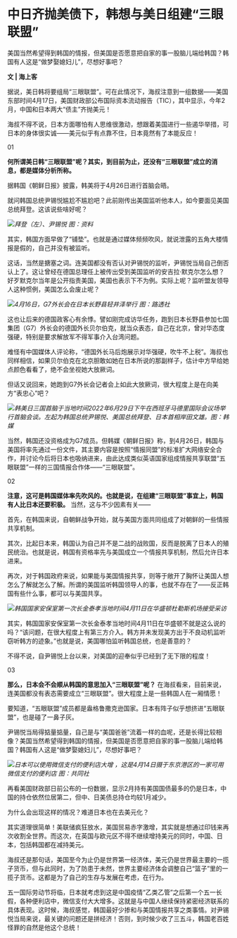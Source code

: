 # 中日齐抛美债下，韩想与美日组建“三眼联盟”

美国当然希望得到韩国的情报，但美国是否愿意把自家的事一股脑儿端给韩国？韩国有人这是“做梦娶媳妇儿”，尽想好事吧？

**文 | 海上客**

据说，美日韩将要组局“三眼联盟”。可在此情况下，海叔注意到一组数据——美国东部时间4月17日，美国财政部公布国际资本流动报告（TIC），其中显示，今年2月，中国和日本两大“债主”齐抛美元！

海叔不得不说，日本方面哪怕有人思维很激动，想跟着美国进行一些遏华举措，可日本的身体很实诚——美元似乎有点靠不住，日本竟然有了本能反应！

01

**何所谓美日韩“三眼联盟”呢？其实，到目前为止，还没有“三眼联盟”成立的消息，都是媒体分析所称。**

据韩国《朝鲜日报》披露，韩美将于4月26日进行首脑会晤。

就问韩国总统尹锡悦尴尬不尴尬吧？此前刚传出美国监听他本人，如今要面见美国总统拜登。这该说些啥好呢？

![](https://inews.gtimg.com/newsapp_match/0/15779369125/0)_拜登（左）、尹锡悦 图：资料_

其实，韩国方面早做了“铺垫”。也就是通过媒体频频吹风，就说泄露的五角大楼情报是假的，自己并没有被监听。

这话，当然是搪塞之词。连美国都没有否认对尹锡悦的监听，尹锡悦当局自己倒否认上了。这让曾经在德国总理任上被传出受到美国监听的安吉拉·默克尔怎么想？好歹默克尔当年是公开指责美国，美国也表示下不为例。实际上呢？监听盟友领导人这种惯例，美国怎么会废止呢？

![](https://inews.gtimg.com/newsapp_bt/0/15779369220/1000)_4月16日，G7外长会在日本长野县轻井泽举行
图：路透社_

这也让后来的德国政客心有余悸。譬如刚完成访华任务，跑到日本长野县参加七国集团（G7）外长会的德国外长贝尔伯克，就当众表态，自己在北京，曾对华态度强硬，特别是要求解放军不得军事介入台湾问题。

难怪有中国媒体人评论称，“德国外长马后炮展示对华强硬，吹牛不上税”。海叔也同样相信，如果贝尔伯克在北京胆敢如她在日本所说的那副样子，估计中方早给她点颜色看看了，绝不会坐视她大放厥词。

但话又说回来，她跑到G7外长会记者会上如此大放厥词，很大程度上是在向美方“表忠心”吧？

![](https://inews.gtimg.com/newsapp_bt/0/15779369221/1000)_韩美日三国首脑于当地时间2022年6月29日下午在西班牙马德里国际会议场举行首脑会谈。左起为韩国总统尹锡悦、美国总统拜登、日本首相岸田文雄。图：韩媒_

当然，韩国还没资格成为G7成员。但韩媒《朝鲜日报》称，到4月26日，韩国与美国将率先通过一份文件，其主要内容是按照“情报同盟”的标准扩大网络安全合作，并讨论今后将日本也吸纳进来，由此达成类似英语国家组成情报共享联盟“五眼联盟”一样的三国情报合作体——“三眼联盟”。

02

**注意，这可是韩国媒体率先吹风的。也就是说，在组建“三眼联盟”事宜上，韩国有人比日本还要积极。** 当然，这与不少因素有关——

首先，在韩国来说，自朝鲜战争开始，就与美国方面共同组成了对朝鲜的一些情报共享机制。

其次，比起日本来，韩国认为自己并不是二战的战败国，反而是脱离了日本人的殖民统治。也就是说，韩国有资格率先与美国成立一个情报共享机制，然后允许日本进来。

再次，对于韩国政府来说，如果能与美国情报共享，则等于敞开了胸怀让美国人想怎么了解就怎么了解。所谓的美国监听韩国领导人的事，也就不存在了——反正韩国有些什么事，都可以与美国共享。

![](https://inews.gtimg.com/newsapp_bt/0/15779369228/1000)_韩国国家安保室第一次长金泰孝当地时间4月11日在华盛顿杜勒斯机场接受采访_

其实，韩国国家安保室第一次长金泰孝当地时间4月11日在华盛顿不就是这么说的吗？“该问题，在很大程度上有第三方介入。韩方并未发现美方出于不良动机监听窃听韩方的迹象。”也就是说，美国哪怕监听韩国总统，也是善意的？

不得不说，自尹锡悦上台以来，对美国的迎奉似乎已经到了无下限的程度！

03

**那么，日本会不会顺从韩国的意思加入“三眼联盟”呢？** 在海叔看来，目前来说，连美国都没有表态需要成立“三眼联盟”。很大程度上是一些韩国人在一厢情愿！

要知道，“五眼联盟”成员都是盎格鲁撒克逊国家。日本有阵子似乎想挤进“五眼联盟”，也是碰了一鼻子灰。

尹锡悦当局得掂量掂量，自己是与“美国爸爸”流着一样的血呢，还是长得比较相像？美国当然希望得到韩国的情报，但美国是否愿意把自家的事一股脑儿端给韩国？韩国有人这是“做梦娶媳妇儿”，尽想好事吧？

![](https://inews.gtimg.com/newsapp_bt/0/15779369287/1000)_日本可以使用微信支付的便利店大增
，这是4月14日摄于东京港区的一家可用微信支付的便利店 图：共同社_

再看美国财政部日前公布的一份数据，显示2月持有美国国债最多的仍是日本，中国的持仓依然位居第二，但中、日美债总持仓均较1月减少。

为什么会出现这样的情况？难道日本也在去美元化？

其实道理很简单！美联储疯狂放水，美国贸易赤字激增，其实就是想通过印钱来再次收割全世界。而这次，在英国与欧元区不得不继续增持美元的同时，中国、日本，包括韩国都在减持美元。

海叔还是那句话，美国至今为止仍是世界第一经济体，美元仍是世界最主要的一揽子货币，但与此同时，为了防患于未然，世界主要经济体会调整自己“篮子”里的一揽子货币。这都是为了自己的生存与发展在考虑，在行为。

五一国际劳动节将临，日本就考虑到这是中国疫情“乙类乙管”之后第一个五一长假，各种便利店中，微信支付大大增多。这就是与中国人继续保持紧密经济联系的具体表现。这时候，海叔感觉，韩国最好少掺和与美国情报共享之类事情。对尹锡悦当局来说，最关键的问题还是拼经济！否则，到时候少收了三五斗，韩国老百姓怪罪的自然是他这个总统！


